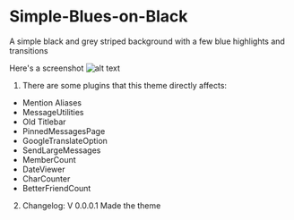 # Simple-Blues-on-Black
A simple black and grey striped background with a few blue highlights and transitions

Here's a screenshot
![alt text](https://i.imgur.com/uqrxrbO.png)

1. There are some plugins that this theme directly affects:
- Mention Aliases
- MessageUtilities
- Old Titlebar
- PinnedMessagesPage
- GoogleTranslateOption
- SendLargeMessages
- MemberCount
- DateViewer
- CharCounter
- BetterFriendCount

2. Changelog:
V 0.0.0.1 Made the theme

